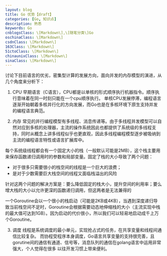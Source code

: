 ```yaml
---
layout: blog
title: Go 优势【draft】
categories: [Go, 知识点]
description: 熟悉
keywords: Go
cnblogsClass: \[Markdown\],\[随笔分类\]Go
oschinaClass: \[Markdown\]
csdnClass: \[Markdown\]
163Class: \[Markdown\]
51ctoClass: \[Markdown\]
chinaunixClass: \[Markdown\]
sinaClass: \[Markdown\]
---
```



 
讨论下目前语言的优劣，密集型计算的发展方向，面向并发的内存模型的演进，从几个角度来分析下：

1. CPU
早期语言（C语言），CPU都是以单核的形式顺序执行机器指令。顺序执行意味着在同一时刻只能在一个cpu顺序执行。
单核CPU发展停滞，编程语言逐渐开始朝着多核并行化的方向发展，而Go也是在多核环境下原生支持并发的编程语言典范。

2. 内存
常见的并行编程模型有多线程、消息传递等。由于多线程并发模型可以自然对应到多核的处理器，主流的操作系统因此也都提供了系统级的多线程支持，同时从概念上讲多线程似乎也更直观，因此多线程编程模型逐步被吸纳到主流的编程语言特性或语言扩展库中。

每个系统级线程都会有一个固定大小的栈（一般默认可能是2MB），这个栈主要用来保存函数递归调用时的参数和局部变量。固定了栈的大小导致了两个问题：
- 对于很多只需要很小的栈空间的线程是一个巨大的浪费；
- 是对于少数需要巨大栈空间的线程又面临栈溢出的风险

针对这两个问题的解决方案是：要么降低固定的栈大小，提升空间的利用率；要么增大栈的大小以允许更深的函数递归调用，但这两者是无法兼得的

一个Goroutine会以一个很小的栈启动（可能是2KB或4KB），当遇到深度递归导致当前栈空间不足时，Goroutine会根据需要动态地伸缩栈的大小（主流实现中栈的最大值可达到1GB）。因为启动的代价很小，所以我们可以轻易地启动成千上万个Goroutine。

3. 调度
线程是系统调度的最小单元，实现抢占式的任务，在共享变量和线程间通信比较复杂。 而协程受程序本身调度，Go语言共享变量的支持很完善，且gorutine间的通信有通道、信号等，消息队列的通信在golang语言中运用非常强大，个人觉得在很多
以往开发习惯上带来便利。